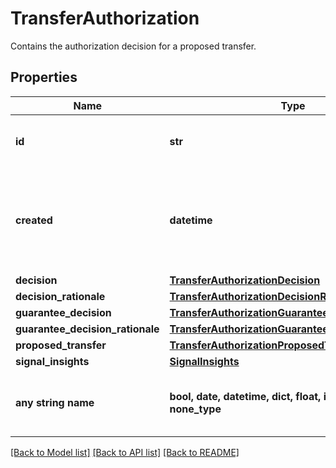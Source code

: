 # TransferAuthorization

Contains the authorization decision for a proposed transfer.

## Properties
Name | Type | Description | Notes
------------ | ------------- | ------------- | -------------
**id** | **str** | Plaid’s unique identifier for a transfer authorization. | 
**created** | **datetime** | The datetime representing when the authorization was created, in the format &#x60;2006-01-02T15:04:05Z&#x60;. | 
**decision** | [**TransferAuthorizationDecision**](TransferAuthorizationDecision.md) |  | 
**decision_rationale** | [**TransferAuthorizationDecisionRationale**](TransferAuthorizationDecisionRationale.md) |  | 
**guarantee_decision** | [**TransferAuthorizationGuaranteeDecision**](TransferAuthorizationGuaranteeDecision.md) |  | 
**guarantee_decision_rationale** | [**TransferAuthorizationGuaranteeDecisionRationale**](TransferAuthorizationGuaranteeDecisionRationale.md) |  | 
**proposed_transfer** | [**TransferAuthorizationProposedTransfer**](TransferAuthorizationProposedTransfer.md) |  | 
**signal_insights** | [**SignalInsights**](SignalInsights.md) |  | [optional] 
**any string name** | **bool, date, datetime, dict, float, int, list, str, none_type** | any string name can be used but the value must be the correct type | [optional]

[[Back to Model list]](../README.md#documentation-for-models) [[Back to API list]](../README.md#documentation-for-api-endpoints) [[Back to README]](../README.md)



